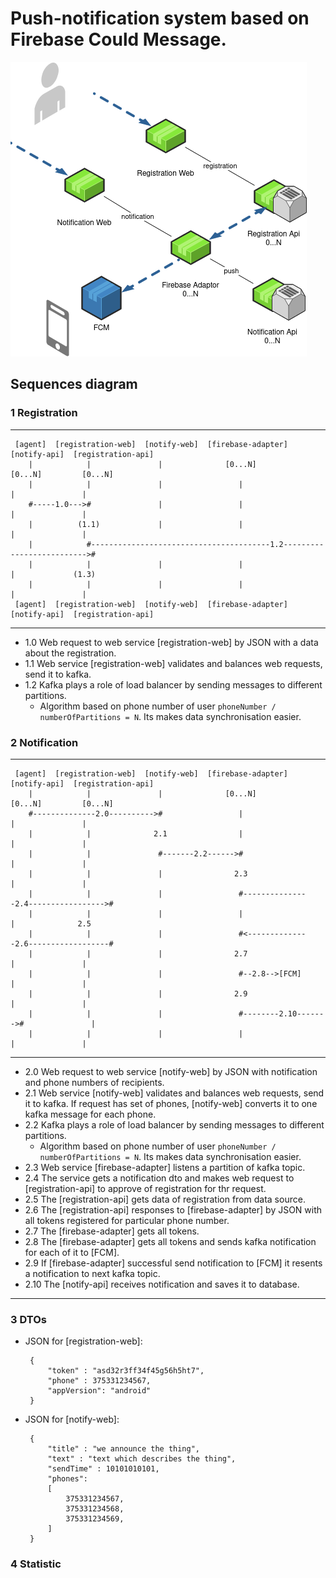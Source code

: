 # Push-notification system based on Firebase Could Message.

![image](./diagram.png)

## Sequences diagram

### 1 Registration

---
     [agent]  [registration-web]  [notify-web]  [firebase-adapter]     [notify-api]  [registration-api]
        |            |               |              [0...N]              [0...N]         [0...N]
        |            |               |                 |                    |               |
        #-----1.0--->#               |                 |                    |               |
        |          (1.1)             |                 |                    |               |
        |            #----------------------------------------1.2-------------------------->#
        |            |               |                 |                    |             (1.3)
        |            |               |                 |                    |               |
     [agent]  [registration-web]  [notify-web]  [firebase-adapter]     [notify-api]  [registration-api]
---

- 1.0 Web request to web service [registration-web] by JSON with a data about the registration.
- 1.1 Web service [registration-web] validates and balances web requests, send it to kafka.
- 1.2 Kafka plays a role of load balancer by sending messages to different partitions.
    * Algorithm based on phone number of user `phoneNumber / numberOfPartitions = N`. Its makes data synchronisation easier.

### 2 Notification

---

     [agent]  [registration-web]  [notify-web]  [firebase-adapter]     [notify-api]  [registration-api]
        |            |               |              [0...N]              [0...N]         [0...N]
        #--------------2.0---------->#                 |                    |               |
        |            |              2.1                |                    |               |
        |            |               #-------2.2------>#                    |               |
        |            |               |                2.3                   |               |
        |            |               |                 #---------------2.4----------------->#
        |            |               |                 |                    |              2.5
        |            |               |                 #<--------------2.6------------------#
        |            |               |                2.7                   |               |
        |            |               |                 #--2.8-->[FCM]       |               |
        |            |               |                2.9                   |               |
        |            |               |                 #--------2.10------->#               |
        |            |               |                 |                    |               |

---

- 2.0 Web request to web service [notify-web] by JSON with notification and phone numbers of recipients.
- 2.1 Web service [notify-web] validates and balances web requests, send it to kafka. If request has set of phones, 
  [notify-web] converts it to one kafka message for each phone.
- 2.2 Kafka plays a role of load balancer by sending messages to different partitions.
    * Algorithm based on phone number of user `phoneNumber / numberOfPartitions = N`. Its makes data synchronisation 
      easier.
- 2.3 Web service [firebase-adapter] listens a partition of kafka topic.
- 2.4 The service gets a notification dto and makes web request to [registration-api] to approve of registration for thr 
  request. 
- 2.5 The [registration-api] gets data of registration from data source.
- 2.6 The [registration-api] responses to [firebase-adapter] by JSON with all tokens registered for particular phone 
  number.
- 2.7 The [firebase-adapter] gets all tokens.
- 2.8 The [firebase-adapter] gets all tokens and sends kafka notification for each of it to [FCM].
- 2.9 If [firebase-adapter] successful send notification to [FCM] it resents a notification to next kafka topic.
- 2.10 The [notify-api] receives notification and saves it to database.  

---

### 3 DTOs

 * JSON for [registration-web]:

        {
            "token" : "asd32r3ff34f45g56h5ht7",
            "phone" : 375331234567,
            "appVersion": "android"
        }

 * JSON for [notify-web]:

        {
            "title" : "we announce the thing",
            "text" : "text which describes the thing",
            "sendTime" : 10101010101,
            "phones":
            [
                375331234567,
                375331234568,
                375331234569,
            ]
        }

### 4 Statistic